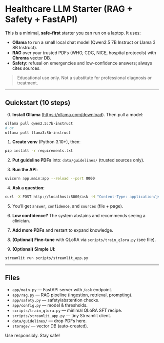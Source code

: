 # Healthcare LLM Starter (RAG + Safety + FastAPI)

This is a minimal, **safe-first** starter you can run on a laptop. It uses:
- **Ollama** to run a small local chat model (Qwen2.5 7B Instruct or Llama 3 8B Instruct).
- **RAG** over your trusted PDFs (WHO, CDC, NICE, hospital protocols) with **Chroma** vector DB.
- **Safety**: refusal on emergencies and low-confidence answers; always cites sources.

> Educational use only. Not a substitute for professional diagnosis or treatment.

---

## Quickstart (10 steps)

0) **Install Ollama** (https://ollama.com/download). Then pull a model:
```bash
ollama pull qwen2.5:7b-instruct
# or
ollama pull llama3:8b-instruct
```

1) **Create venv** (Python 3.10+), then:
```bash
pip install -r requirements.txt
```

2) **Put guideline PDFs** into: `data/guidelines/` (trusted sources only).

3) **Run the API**:
```bash
uvicorn app.main:app --reload --port 8000
```

4) **Ask a question**:
```bash
curl -X POST http://localhost:8000/ask -H "Content-Type: application/json"   -d '{"question": "What are first-line treatments for hypertension in adults?"}'
```

5) You’ll get `answer`, `confidence`, and `sources` (file + page).

6) **Low confidence?** The system abstains and recommends seeing a clinician.

7) **Add more PDFs** and restart to expand knowledge.

8) **(Optional) Fine-tune** with QLoRA via `scripts/train_qlora.py` (see file).

9) **(Optional) Simple UI**:
```bash
streamlit run scripts/streamlit_app.py
```

---

## Files
- `app/main.py` — FastAPI server with `/ask` endpoint.
- `app/rag.py` — RAG pipeline (ingestion, retrieval, prompting).
- `app/safety.py` — safety/abstention checks.
- `app/config.py` — model & thresholds.
- `scripts/train_qlora.py` — minimal QLoRA SFT recipe.
- `scripts/streamlit_app.py` — tiny Streamlit client.
- `data/guidelines/` — drop PDFs here.
- `storage/` — vector DB (auto-created).

Use responsibly. Stay safe!
